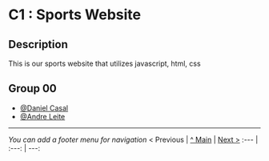 # C1 : Sports Website

## Description
This is our sports website that utilizes javascript, html, css


## Group 00
* [@Daniel Casal](https://github.com/casalsss)
* [@Andre Leite](https://github.com/andreleitee)

---
_You can add a footer menu for navigation_ 
< Previous | [^ Main](../../../) | [Next >](c2.md)
:--- | :---: | ---: 
